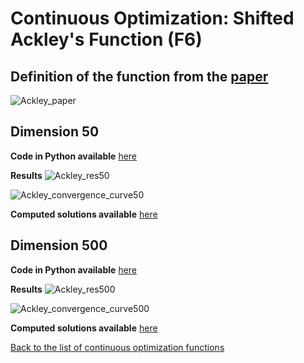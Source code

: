 # Continuous Optimization: Shifted Ackley's Function (F6)

## Definition of the function from the [paper](https://github.com/lisakoppe/DSTI-Metaheuristics_Optimization/blob/master/Resources/CEC2008_TechnicalReport.pdf)

![Ackley_paper](https://github.com/lisakoppe/DSTI-Metaheuristics_Optimization/blob/master/08-Shifted_Ackleys_Function/Screenshots/Ackley_paper.png)


## Dimension 50

**Code in Python available** [here](https://github.com/lisakoppe/DSTI-Metaheuristics_Optimization/blob/master/08-Shifted_Ackleys_Function/Shifted_Ackley_dim50.py)

**Results**
![Ackley_res50](https://github.com/lisakoppe/DSTI-Metaheuristics_Optimization/blob/master/08-Shifted_Ackleys_Function/Screenshots/Ackley_res50.png)

![Ackley_convergence_curve50](https://github.com/lisakoppe/DSTI-Metaheuristics_Optimization/blob/master/08-Shifted_Ackleys_Function/Screenshots/Ackley_convergence_curve50.png)

**Computed solutions available** [here](https://github.com/lisakoppe/DSTI-Metaheuristics_Optimization/blob/master/08-Shifted_Ackleys_Function/Ackley_sol50.csv)


## Dimension 500

**Code in Python available** [here](https://github.com/lisakoppe/DSTI-Metaheuristics_Optimization/blob/master/08-Shifted_Ackleys_Function/Shifted_Ackley_dim500.py)

**Results**
![Ackley_res500](https://github.com/lisakoppe/DSTI-Metaheuristics_Optimization/blob/master/08-Shifted_Ackleys_Function/Screenshots/Ackley_res500.png)

![Ackley_convergence_curve500](https://github.com/lisakoppe/DSTI-Metaheuristics_Optimization/blob/master/08-Shifted_Ackleys_Function/Screenshots/Ackley_convergence_curve500.png)

**Computed solutions available** [here](https://github.com/lisakoppe/DSTI-Metaheuristics_Optimization/blob/master/08-Shifted_Ackleys_Function/Ackley_sol500.csv)


[Back to the list of continuous optimization functions](https://github.com/lisakoppe/DSTI-Metaheuristics_Optimization#02-continuous-optimization)
